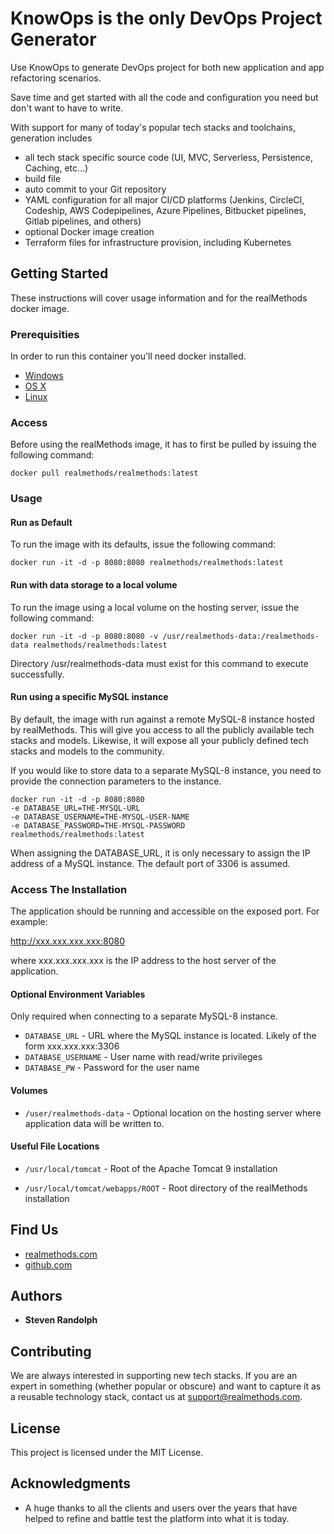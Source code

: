# KnowOps is the only DevOps Project Generator

Use KnowOps to generate DevOps project for both new application and app refactoring scenarios.

Save time and get started with all the code and configuration you need but don't want to have to write.  

With support for many of today's popular tech stacks and toolchains, generation includes
- all tech stack specific source code (UI, MVC, Serverless, Persistence, Caching, etc...)
- build file
- auto commit to your Git repository
- YAML configuration for all major CI/CD platforms (Jenkins, CircleCI, Codeship, AWS Codepipelines, Azure Pipelines, Bitbucket pipelines, Gitlab pipelines, and others)
- optional Docker image creation
- Terraform files for infrastructure provision, including Kubernetes

## Getting Started

These instructions will cover usage information and for the realMethods docker image.

### Prerequisities

In order to run this container you'll need docker installed.

* [Windows](https://docs.docker.com/windows/started)
* [OS X](https://docs.docker.com/mac/started/)
* [Linux](https://docs.docker.com/linux/started/)

### Access

Before using the realMethods image, it has to first be pulled by issuing the following command:

```
docker pull realmethods/realmethods:latest
```

### Usage

#### Run as Default

To run the image with its defaults, issue the following command:

```
docker run -it -d -p 8080:8080 realmethods/realmethods:latest

```

#### Run with data storage to a local volume

To run the image using a local volume on the hosting server, issue the following command:

```
docker run -it -d -p 8080:8080 -v /usr/realmethods-data:/realmethods-data realmethods/realmethods:latest
```

Directory /usr/realmethods-data must exist for this command to execute successfully.  

#### Run using a specific MySQL instance

By default, the image with run against a remote MySQL-8 instance hosted by realMethods.  This will give you access to all the 
publicly available tech stacks and models.  Likewise, it will expose all your publicly defined tech stacks and models to the community.

If you would like to store data to a separate MySQL-8 instance, you need to provide the connection parameters to the instance.

```
docker run -it -d -p 8080:8080 
-e DATABASE_URL=THE-MYSQL-URL
-e DATABASE_USERNAME=THE-MYSQL-USER-NAME
-e DATABASE_PASSWORD=THE-MYSQL-PASSWORD
realmethods/realmethods:latest
```
When assigning the DATABASE_URL, it is only necessary to assign the IP address of a MySQL  instance.  The default port of 3306 is assumed.  

### Access The Installation

The application should be running and accessible on the exposed port.  For example:

http://xxx.xxx.xxx.xxx:8080

where xxx.xxx.xxx.xxx is the IP address to the host server of the application.

#### Optional Environment Variables

Only required when connecting to a separate MySQL-8 instance.

* `DATABASE_URL` - URL where the MySQL instance is located.  Likely of the form xxx.xxx.xxx:3306
* `DATABASE_USERNAME` - User name with read/write privileges
* `DATABASE_PW` - Password for the user name

#### Volumes

* `/user/realmethods-data` - Optional location on the hosting server where application data will be written to.

#### Useful File Locations

* `/usr/local/tomcat` - Root of the Apache Tomcat 9 installation
  
* `/usr/local/tomcat/webapps/ROOT` - Root directory of the realMethods installation


## Find Us

* [realmethods.com](http://www.realmethods.com)
* [github.com](https://github.com/realmethods-public)


## Authors

* **Steven Randolph**  

## Contributing

We are always interested in supporting new tech stacks.  If you are an expert in something (whether popular or obscure) and want to capture it as a reusable technology stack, contact us at support@realmethods.com.
 
## License

This project is licensed under the MIT License.

## Acknowledgments

* A huge thanks to all the clients and users over the years that have helped to refine and battle test the platform into what it is today. 